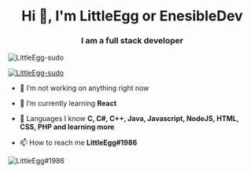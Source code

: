 <h1 align="center">Hi 👋, I'm LittleEgg or EnesibleDev</h1>
<h3 align="center">I am a full stack developer</h3>

<p align="left"> <img src="https://komarev.com/ghpvc/?username=LittleEgg-sudo&label=Profile%20views&color=0e75b6&style=flat" alt="LittleEgg-sudo" /> </p>

<p align="left"> <a href="https://github.com/ryo-ma/github-profile-trophy"><img src="https://github-profile-trophy.vercel.app/?username=LittleEgg-sudo" alt="LittleEgg-sudo" /></a> </p>

- 🔭 I’m not working on anything right now

- 🌱 I’m currently learning **React**

- 💬 Languages I know **C, C#, C++, Java, Javascript, NodeJS, HTML, CSS, PHP and learning more**

- 📫 How to reach me **LittleEgg#1986**

<p><img align="center" src="https://github-readme-streak-stats.herokuapp.com/?user=LittleEgg#1986&" alt="LittleEgg#1986" /></p>

